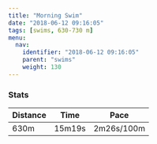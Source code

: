 ```yaml
---
title: "Morning Swim"
date: "2018-06-12 09:16:05"
tags: [swims, 630-730 m]
menu:
  nav:
    identifier: "2018-06-12 09:16:05"
    parent: "swims"
    weight: 130
---
```


### Stats

| Distance | Time | Pace |
|----------|------|------|
|630m|15m19s|2m26s/100m|
